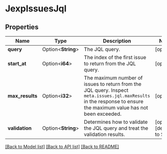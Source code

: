 # JexpIssuesJql

## Properties

Name | Type | Description | Notes
------------ | ------------- | ------------- | -------------
**query** | Option<**String**> | The JQL query. | [optional]
**start_at** | Option<**i64**> | The index of the first issue to return from the JQL query. | [optional]
**max_results** | Option<**i32**> | The maximum number of issues to return from the JQL query. Inspect `meta.issues.jql.maxResults` in the response to ensure the maximum value has not been exceeded. | [optional]
**validation** | Option<**String**> | Determines how to validate the JQL query and treat the validation results. | [optional][default to Strict]

[[Back to Model list]](../README.md#documentation-for-models) [[Back to API list]](../README.md#documentation-for-api-endpoints) [[Back to README]](../README.md)



